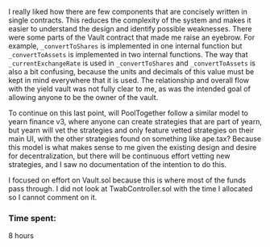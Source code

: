 I really liked how there are few components that are concisely written in single contracts. This reduces the complexity of the system and makes it easier to understand the design and identify possible weaknesses. There were some parts of the Vault contract that made me raise an eyebrow. For example, `_convertToShares` is implemented in one internal function but `_convertToAssets` is implemented in two internal functions. The way that `_currentExchangeRate` is used in `_convertToShares` and `_convertToAssets` is also a bit confusing, because the units and decimals of this value must be kept in mind everywhere that it is used. The relationship and overall flow with the yield vault was not fully clear to me, as was the intended goal of allowing anyone to be the owner of the vault.

To continue on this last point, will PoolTogether follow a similar model to yearn finance v3, where anyone can create strategies that are part of yearn, but yearn will vet the strategies and only feature vetted strategies on their main UI, with the other strategies found on something like ape.tax? Because this model is what makes sense to me given the existing design and desire for decentralization, but there will be continuous effort vetting new strategies, and I saw no documentation of the intention to do this.

I focused on effort on Vault.sol because this is where most of the funds pass through. I did not look at TwabController.sol with the time I allocated so I cannot comment on it.

### Time spent:
8 hours